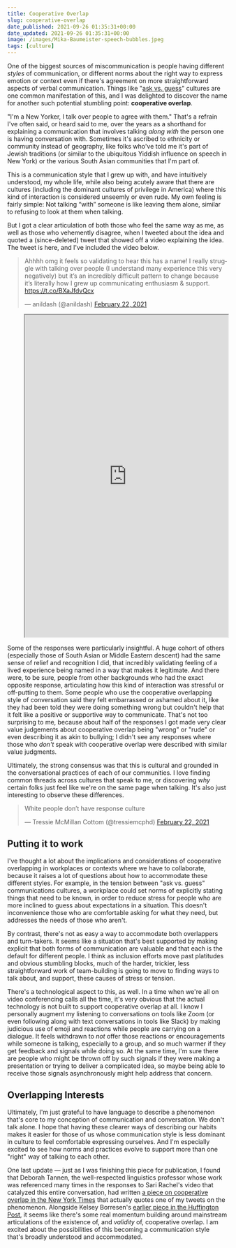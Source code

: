 ```yaml
---
title: Cooperative Overlap
slug: cooperative-overlap
date_published: 2021-09-26 01:35:31+00:00
date_updated: 2021-09-26 01:35:31+00:00
image: /images/Mika-Baumeister-speech-bubbles.jpeg
tags: [culture]
---
```

One of the biggest sources of miscommunication is people having different *styles* of communication, or different norms about the right way to express emotion or context even if there's agreement on more straightforward aspects of verbal communication. Things like "[ask vs. guess](https://www.theatlantic.com/national/archive/2010/05/askers-vs-guessers/340891/)" cultures are one common manifestation of this, and I was delighted to discover the name for another such potential stumbling point: **cooperative overlap**.

"I'm a New Yorker, I talk over people to agree with them." That's a refrain I've often said, or heard said to me, over the years as a shorthand for explaining a communication that involves talking *along with* the person one is having conversation with. Sometimes it's ascribed to ethnicity or community instead of geography, like folks who've told me it's part of Jewish traditions (or similar to the ubiquitous Yiddish influence on speech in New York) or the various South Asian communities that I'm part of.

This is a communication style that I grew up with, and have intuitively understood, my whole life, while also being acutely aware that there are cultures (including the dominant cultures of privilege in America) where this kind of interaction is considered unseemly or even rude. My own feeling is fairly simple: Not talking “with” someone is like leaving them alone, similar to refusing to look at them when talking.

But I got a clear articulation of both those who feel the same way as me, as well as those who vehemently disagree, when I tweeted about the idea and quoted a (since-deleted) tweet that showed off a video explaining the idea. The tweet is here, and I've included the video below.

<blockquote class="twitter-tweet" data-dnt="true" data-theme="dark"><p lang="en" dir="ltr">Ahhhh omg it feels so validating to hear this has a name! I really struggle with talking over people (I understand many experience this very negatively) but it’s an incredibly difficult pattern to change because it’s literally how I grew up communicating enthusiasm &amp; support. <a href="https://t.co/BXaJfdvQcx">https://t.co/BXaJfdvQcx</a></p>&mdash; anildash (@anildash) <a href="https://twitter.com/anildash/status/1363695752929828872?ref_src=twsrc%5Etfw">February 22, 2021</a></blockquote> <script async src="https://platform.twitter.com/widgets.js" charset="utf-8"></script>

<blockquote class="tiktok-embed" cite="https://www.tiktok.com/@gaydhdgoddess/video/6931518541917146374" data-video-id="6931518541917146374" style="max-width: 605px;min-width: 325px; border: none;" id="v97517854008592670">  <iframe name="__tt_embed__v97517854008592670" sandbox="allow-popups allow-popups-to-escape-sandbox allow-scripts allow-top-navigation allow-same-origin" src="https://www.tiktok.com/embed/v2/6931518541917146374?lang=en-US&amp;referrer=https%3A%2F%2Fanildash.com%2F2021%2F09%2F25%2Fcooperative-overlap%2F" style="width: 100%; height: 739px; display: block; visibility: unset;"></iframe></blockquote>
<script async="" src="https://www.tiktok.com/embed.js" type="text/javascript"></script>

Some of the responses were particularly insightful. A huge cohort of others (especially those of South Asian or Middle Eastern descent) had the same sense of relief and recognition I did, that incredibly validating feeling of a lived experience being named in a way that makes it legitimate. And there were, to be sure, people from other backgrounds who had the exact opposite response, articulating how this kind of interaction was stressful or off-putting to them. Some people who use the cooperative overlapping style of conversation said they felt embarrassed or ashamed about it, like they had been told they were doing something wrong but couldn't help that it felt like a positive or supportive way to communicate. That's not too surprising to me, because about half of the responses I got made very clear value judgements about cooperative overlap being "wrong" or "rude" or even describing it as akin to bullying; I didn't see any responses where those who *don't* speak with cooperative overlap were described with similar value judgments. 

Ultimately, the strong consensus was that this is cultural and grounded in the conversational practices of each of our communities. I love finding common threads across cultures that speak to me, or discovering *why* certain folks just feel like we're on the same page when talking. It's also just interesting to observe these differences.

<blockquote class="twitter-tweet" data-dnt="true" data-theme="dark"><p lang="en" dir="ltr">White people don’t have response culture</p>&mdash; Tressie McMillan Cottom (@tressiemcphd) <a href="https://twitter.com/tressiemcphd/status/1363701960474570758?ref_src=twsrc%5Etfw">February 22, 2021</a></blockquote>

## Putting it to work

I've thought a lot about the implications and considerations of cooperative overlapping in workplaces or contexts where we have to collaborate, because it raises a lot of questions about how to accommodate these different styles. For example, in the tension between "ask vs. guess" communications cultures, a workplace could set norms of explicitly stating things that need to be known, in order to reduce stress for people who are more inclined to guess about expectations in a situation. This doesn't inconvenience those who are comfortable asking for what they need, but addresses the needs of those who aren't.

By contrast, there's not as easy a way to accommodate both overlappers and turn-takers. It seems like a situation that's best supported by making explicit that both forms of communication are valuable and that each is the default for different people. I think as inclusion efforts move past platitudes and obvious stumbling blocks, much of the harder, trickier, less straightforward work of team-building is going to move to finding ways to talk about, and support, these causes of stress or tension.

There's a technological aspect to this, as well. In a time when we're all on video conferencing calls all the time, it's very obvious that the actual technology is not built to support cooperative overlap at all. I know I personally augment my listening to conversations on tools like Zoom (or even following along with text conversations in tools like Slack) by making judicious use of emoji and reactions while people are carrying on a dialogue. It feels withdrawn to *not* offer those reactions or encouragements while someone is talking, especially to a group, and so much warmer if they get feedback and signals while doing so. At the same time, I'm sure there are people who might be thrown off by such signals if they were making a presentation or trying to deliver a complicated idea, so maybe being able to receive those signals asynchronously might help address that concern.

## Overlapping Interests

Ultimately, I'm just grateful to have language to describe a phenomenon that's core to my conception of communication and conversation. We don't talk alone. I hope that having these clearer ways of describing our habits makes it easier for those of us whose communication style is less dominant in culture to feel comfortable expressing ourselves. And I'm especially excited to see how norms and practices evolve to support more than one "right" way of talking to each other.

One last update — just as I was finishing this piece for publication, I found that Deborah Tannen, the well-respected linguistics professor whose work was referenced many times in the responses to Sari Rachel's video that catalyzed this entire conversation, had written [a piece on cooperative overlap in the New York Times](https://www.nytimes.com/2021/09/25/opinion/interrupting-cooperative-overlapping.html) that actually quotes one of my tweets on the phenomenon. Alongside Kelsey Borresen's [earlier piece in the Huffington Post](https://www.huffpost.com/entry/interrupting-or-cooperative-overlapping_l_603e8ae9c5b601179ec0ff4e), it seems like there's some real momentum building around mainstream articulations of the existence of, and *validity* of, cooperative overlap. I am excited about the possibilities of this becoming a communication style that's broadly understood and accommodated.
